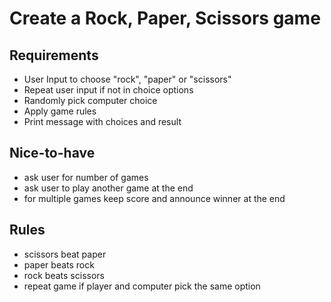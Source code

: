# Create a Rock, Paper, Scissors game
## Requirements
- User Input to choose "rock", "paper" or "scissors"
- Repeat user input if not in choice options
- Randomly pick computer choice
- Apply game rules
- Print message with choices and result

## Nice-to-have
- ask user for number of games
- ask user to play another game at the end
- for multiple games keep score and announce winner at the end

## Rules
- scissors beat paper
- paper beats rock
- rock beats scissors
- repeat game if player and computer pick the same option
